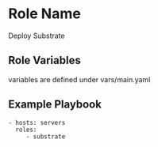 Role Name
=========

Deploy Substrate

Role Variables
--------------

variables are defined under vars/main.yaml


Example Playbook
----------------


    - hosts: servers
      roles:
         - substrate

